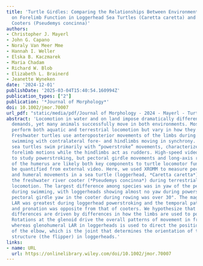 ```yaml
---
title: 'Turtle Girdles: Comparing the Relationships Between Environment and Behavior
  on Forelimb Function in Loggerhead Sea Turtles (Caretta caretta) and River
  Cooters (Pseudemys concinna)'
authors:
- Christopher J. Mayerl
- John G. Capano
- Noraly Van Meer Mme
- Hannah I. Weller
- Elska B. Kaczmarek
- Maria Chadam
- Richard W. Blob
- Elizabeth L. Brainerd
- Jeanette Wyneken
date: '2024-12-01'
publishDate: '2025-03-04T15:40:54.160994Z'
publication_types: ["2"]
publication: '*Journal of Morphology*'
doi: 10.1002/jmor.70007
url_pdf: "static/media/pdf/Journal of Morphology - 2024 - Mayerl - Turtle Girdles Comparing the Relationships Between Environment and Behavior on.pdf"
abstract: 'Locomotion in water and on land impose dramatically different
  demands, yet many animals successfully move in both environments. Most turtle species
  perform both aquatic and terrestrial locomotion but vary in how they use their limbs.
  Freshwater turtles use anteroposterior movements of the limbs during walking and
  swimming with contralateral fore‐ and hindlimbs moving in synchrony. In contrast,
  sea turtles swim primarily with “powerstroke” movements, characterized by synchronous
  forelimb motions while the hindlimbs act as rudders. High‐speed video has been used
  to study powerstroking, but pectoral girdle movements and long‐axis rotation (LAR)
  of the humerus are likely both key components to turtle locomotor function and cannot
  be quantified from external video. Here, we used XROMM to measure pectoral girdle
  and humeral movements in a sea turtle (loggerhead, *Caretta caretta*) compared to
  the freshwater river cooter (*Pseudemys concinna*) during terrestrial and aquatic
  locomotion. The largest difference among species was in yaw of the pectoral girdle
  during swimming, with loggerheads showing almost no yaw during powerstroking whereas
  pectoral girdle yaw in the cooter during rowing was over 30°. The magnitude of humeral
  LAR was greatest during loggerhead powerstroking and the temporal pattern of supination
  and pronation was opposite from that of cooters. We hypothesize that these kinematic
  differences are driven by differences in how the limbs are used to power propulsion.
  Rotations at the glenoid drive the overall patterns of movement in freshwater turtles,
  whereas glenohumeral LAR in loggerheads is used to direct the position and orientation
  of the elbow, which is the joint that determines the orientation of the thrust‐generating
  structure (the flipper) in loggerheads.'
links:
- name: URL
  url: https://onlinelibrary.wiley.com/doi/10.1002/jmor.70007
---
```

